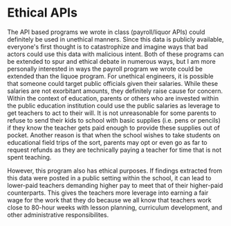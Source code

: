 # Ethical APIs

The API based programs we wrote in class (payroll/liquor APIs) could definitely be used in unethical
manners. Since this data is publicly available, everyone's first thought is to catastrophize and
imagine ways that bad actors could use this data with malicious intent. Both of these programs can
be extended to spur and ethical debate in numerous ways, but I am more personally interested in ways
the payroll program we wrote could be extended than the liquoe program. For unethical engineers,
it is possible that someone could target public officials given their salaries. While these salaries
are not exorbitant amounts, they definitely raise cause for concern. Within the context of education,
parents or others who are invested within the public education institution could use the public
salaries as leverage to get teachers to act to their will. It is not unreasonable for some parents
to refuse to send their kids to school with basic supplies (i.e. pens or pencils) if they know the
teacher gets paid enough to provide these supplies out of pocket. Another reason is that when the
school wishes to take students on educational field trips of the sort, parents may opt or even go
as far to request refunds as they are technically paying a teacher for time that is not spent
teaching.

However, this program also has ethical purposes. If findings extracted from this data were posted
in a public setting within the school, it can lead to lower-paid teachers demanding higher pay to
meet that of their higher-paid counterparts. This gives the teachers more leverage into earning a
fair wage for the work that they do because we all know that teachers work close to 80-hour weeks
with lesson planning, curriculum development, and other administrative responsibilites.
